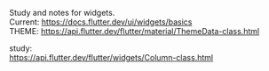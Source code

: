 Study and notes for widgets.  
Current: https://docs.flutter.dev/ui/widgets/basics   
THEME: https://api.flutter.dev/flutter/material/ThemeData-class.html

study:    
https://api.flutter.dev/flutter/widgets/Column-class.html
